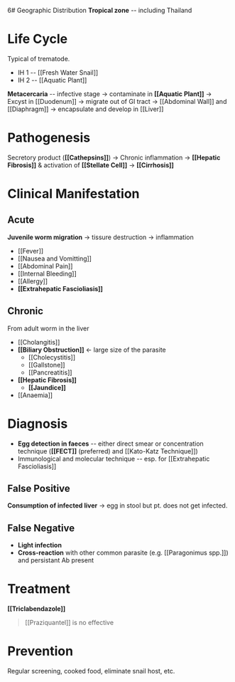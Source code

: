 6# Geographic Distribution
**Tropical zone** -- including Thailand

# Life Cycle
Typical of trematode.
- IH 1 -- [[Fresh Water Snail]]
- IH 2 -- [[Aquatic Plant]]

**Metacercaria** -- infective stage -> contaminate in **[[Aquatic Plant]]** -> Excyst in [[Duodenum]] -> migrate out of GI tract -> [[Abdominal Wall]] and [[Diaphragm]] -> encapsulate and develop in [[Liver]]

# Pathogenesis
Secretory product (**[[Cathepsins]]**) -> Chronic inflammation -> **[[Hepatic Fibrosis]]** & activation of **[[Stellate Cell]]** -> **[[Cirrhosis]]**

# Clinical Manifestation
## Acute
**Juvenile worm migration** -> tissure destruction -> inflammation
- [[Fever]]
- [[Nausea and Vomitting]]
- [[Abdominal Pain]]
- [[Internal Bleeding]]
- [[Allergy]]
- **[[Extrahepatic Fascioliasis]]**

## Chronic
From adult worm in the liver
- [[Cholangitis]]
- **[[Biliary Obstruction]]** <- large size of the parasite
	- [[Cholecystitis]]
	- [[Gallstone]]
	- [[Pancreatitis]]
- **[[Hepatic Fibrosis]]**
	- **[[Jaundice]]**
- [[Anaemia]]

# Diagnosis
- **Egg detection in faeces** -- either direct smear or concentration technique (**[[FECT]]** (preferred) and [[Kato-Katz Technique]]) 
- Immunological and molecular technique -- esp. for [[Extrahepatic Fascioliasis]]

## False Positive
**Consumption of infected liver** -> egg in stool but pt. does not get infected.

## False Negative
- **Light infection**
- **Cross-reaction** with other common parasite (e.g. [[Paragonimus spp.]]) and persistant Ab present

# Treatment
**[[Triclabendazole]]**
> [[Praziquantel]] is no effective

# Prevention
Regular screening, cooked food, eliminate snail host, etc.